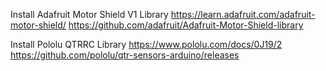 Install Adafruit Motor Shield V1 Library
https://learn.adafruit.com/adafruit-motor-shield/
https://github.com/adafruit/Adafruit-Motor-Shield-library

Install Pololu QTRRC Library
https://www.pololu.com/docs/0J19/2
https://github.com/pololu/qtr-sensors-arduino/releases
